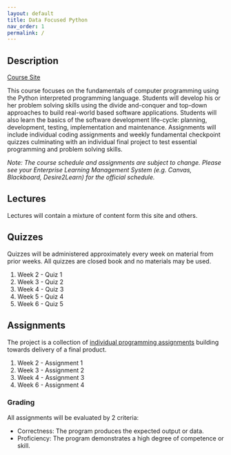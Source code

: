 ```yaml
---
layout: default
title: Data Focused Python
nav_order: 1
permalink: /
---
```


## Description

[Course Site](https://briankolowitz.github.io/data-focused-python)

This course focuses on the fundamentals of computer programming using the Python interpreted programming language. Students will develop his or her problem solving skills using the divide and-conquer and top-down approaches to build real-world based software applications. Students will also learn the basics of the software
development life-cycle: planning, development, testing, implementation and maintenance. Assignments will include individual coding assignments and weekly fundamental checkpoint quizzes culminating with an individual final project to test essential programming and problem solving skills.

*Note: The course schedule and assignments are subject to change. Please see your Enterprise Learning Management System (e.g. Canvas, Blackboard, Desire2Learn) for the official schedule.*

## Lectures

Lectures will contain a mixture of content form this site and others.


## Quizzes

Quizzes will be administered approximately every week on  material from prior weeks. All quizzes are closed book and no materials may be used.

1. Week 2 - Quiz 1
2. Week 3 - Quiz 2
3. Week 4 - Quiz 3
4. Week 5 - Quiz 4
5. Week 6 - Quiz 5

## Assignments

The project is a collection of [individual programming assignments](assignments/assignments.md) building towards delivery of a final product.

1. Week 2 - Assignment 1
2. Week 3 - Assignment 2
3. Week 4 - Assignment 3
4. Week 6 - Assignment 4

### Grading

All assignments will be evaluated by 2 criteria:

* Correctness: The program produces the expected output or data.
* Proficiency: The program demonstrates a high degree of competence or skill.
